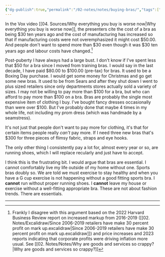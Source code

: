 ```yaml
---
{"dg-publish":true,"permalink":"/02-notes/notes/buying-bras/","tags":["Notes/Anecdote"],"created":"2024-02-03T11:14:07.214-04:00","updated":"2024-05-14T19:56:27.705-03:00"}
---
```


In the Vox video [[04. Sources/Why everything you buy is worse now\|Why everything you buy is worse now]], the presenters cite the cost of a bra as being $30 ten years ago and the cost of manufacturing has increased so that if manufacturing costs were not overemphasized it might cost $50.00. And people don't want to spend more than $30 even though it was $30 ten years ago and labour costs have changed.[^1]

Post-puberty I have always had a large bust. I don't know if I've spent less that $50 for a bra since I moved from training bras. I would say in the last decade, I have paid $80.00 to $100.00 (pre-tax) for bras. It used to be a Boxing Day purchase. I would get some money for Christmas and go get some new bras. It used to be from Sears and after they shut down I went to plus sized retailers since only departments stores actually sold a variety of sizes. I may not be willing to pay more than $100 for a bra, but who can afford to pay more than $100 on a bra. Bras are probably the single most expensive item of clothing I buy. I've bought fancy dresses occasionally than were over $100. But I've probably done that maybe 4 times in my whole life, not including my prom dress (which was handmade by a seamstress). 

It's not just that people don't want to pay more for clothing, it's that for certain items people really *can't* pay more. If I need three new bras that's $300 for three pieces of flimsy fabric, straps and eye hooks. 

The only other thing I consistently pay a lot for, almost every year or so, are running shoes, which I will replace recularly and just have to accept.

I think this is the frustrating bit. I would argue that bras are essential. I cannot comfortably live my life outside of my home without one. Sports bras doubly so. We are told we must exercise to stay healthy and when you have a G cup exercise is not happening without a good fitting sports bra. I **cannot** run without proper running shoes. I **cannot** leave my house or exercise without a well-fitting appropriate bra. These are not about fashion trends. There are essentials. 

---
[^1]: Frankly I disagree with this argument based on the 2022 Harvard Business Review report on increased markup from 2016-2019 ([[02. Notes/Excalidraw/Since 2006-2019 retailers have make 30 percent profit on mark up.excalidraw\|Since 2006-2019 retailers have make 30 percent profit on mark up.excalidraw]]) and price increases and 2023 reports indicating that corporate profits were driving inflation more usual. See [[02. Notes/Notes/Why are goods and services so crappy?\|Why are goods and services so crappy?]] 